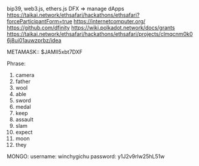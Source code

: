 bip39, web3.js, ethers.js
DFX => manage dApps
https://taikai.network/ethsafari/hackathons/ethsafari?forceParticipantForm=true
https://internetcomputer.org/
https://github.com/dfinity
https://wiki.polkadot.network/docs/grants
https://taikai.network/ethsafari/hackathons/ethsafari/projects/clmqcnm0k06j8ui01auwzprbz/idea


<!-- https://mumbaifaucet.com/ -->
METAMASK:: $JAMII5xbt7DXF<pwd>

Phrase:
1. camera
2. father
3. wool
4. able
5. sword
6. medal 
7. keep
8. assault
9. slam
10. expect
11. moon
12. they


MONGO: username: winchygichu
password: y1J2v9rlw25hL51w